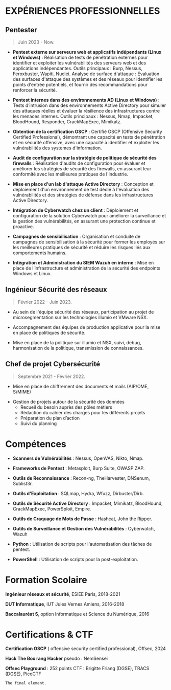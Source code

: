 # EXPÉRIENCES PROFESSIONNELLES

## Pentester

> Juin 2023 - Now.

*  **Pentest externe sur serveurs web et applicatifs indépendants (Linux et Windows)** : Réalisation
de tests de pénétration externes pour identifier et exploiter les vulnérabilités des serveurs web
et des applications indépendantes. Outils principaux : Burp, Nessus, Feroxbuster, Wapiti, Nuclei.
Analyse de surface d'attaque : Évaluation des surfaces d'attaque des systèmes et des réseaux
pour identifier les points d'entrée potentiels, et fournir des recommandations pour renforcer la
sécurité.

*  **Pentest internes dans des environnements AD (Linux et Windows)** : Tests d’intrusion dans des
environnements Active Directory pour simuler des attaques réelles et évaluer la résilience des
infrastructures contre les menaces internes. Outils principaux : Nessus, Nmap, Impacket,
BloodHound, Responder, CrackMapExec, Mimikatz.

*  **Obtention de la certification OSCP** : Certifié OSCP (Offensive Security Certified Professional),
démontrant une capacité en tests de pénétration et en sécurité offensive, avec une capacité à identifier
et exploiter les vulnérabilités des systèmes d'information.

*  **Audit de configuration sur la stratégie de politique de sécurité des firewalls** : Réalisation
d'audits de configuration pour évaluer et améliorer les stratégies de sécurité des firewalls, en
assurant leur conformité avec les meilleures pratiques de l'industrie.

*  **Mise en place d'un lab d'attaque Active Directory** : Conception et déploiement d'un
environnement de test dédié à l'évaluation des vulnérabilités et des stratégies de défense dans
les infrastructures Active Directory.

*  **Intégration de Cyberwatch chez un client** : Déploiement et configuration de la solution
Cyberwatch pour améliorer la surveillance et la gestion des vulnérabilités, en assurant une
protection continue et proactive.

*  **Campagnes de sensibilisation** : Organisation et conduite de campagnes de sensibilisation à la
sécurité pour former les employés sur les meilleures pratiques de sécurité et réduire les risques
liés aux comportements humains.

*  **Intégration et Administration du SIEM Wazuh en interne** : Mise en place de l’infrastructure et
administration de la sécurité des endpoints Windows et Linux.



## Ingénieur Sécurité des réseaux 

> Février 2022 - Juin 2023.

*  Au sein de l'équipe sécurité des réseaux, participation au projet de microsegmentation sur les
technologies illumio et VMware NSX.

*  Accompagnement des équipes de production applicative pour la mise en place de politiques de
sécurité.

*  Mise en place de la politique sur illumio et NSX, suivi, debug, harmonisation de la politique,
transmission de connaissances.




## Chef de projet Cybersécurité

> Septembre 2021 - Février 2022.

*  Mise en place de chiffrement des documents et mails (AIP/OME, S/MIME)

- Gestion de projets autour de la sécurité des données
  - Recueil du besoin auprès des pôles métiers
  - Rédaction du cahier des charges pour les différents projets
  - Préparation du plan d’action
  - Suivi du planning


# Compétences

*  **Scanners de Vulnérabilités** : Nessus, OpenVAS, Nikto, Nmap.

*  **Frameworks de Pentest** : Metasploit, Burp Suite, OWASP ZAP.

*  **Outils de Reconnaissance** : Recon-ng, TheHarvester, DNSenum, Sublist3r.

*  **Outils d'Exploitation** : SQLmap, Hydra, Wfuzz, Dirbuster/Dirb.

*  **Outils de Sécurité Active Directory** : Impacket, Mimikatz, BloodHound, CrackMapExec, PowerSploit, Empire.

*  **Outils de Craquage de Mots de Passe** : Hashcat, John the Ripper.

*  **Outils de Surveillance et Gestion des Vulnérabilités** : Cyberwatch, Wazuh
  
*  **Python** : Utilisation de scripts pour l'automatisation des tâches de pentest.
  
*  **PowerShell** : Utilisation de scripts pour la post-exploitation.


# Formation Scolaire

**Ingénieur réseaux et sécurité**, ESIEE Paris,
2018-2021

**DUT Informatique**, IUT Jules Vernes Amiens,
2016-2018

**Baccalauréat S**, option Informatique et Science
du Numérique, 2016


# Certifications & CTF

**Certification OSCP** ( offensive security
certified professional), Offsec, 2024

**Hack The Box rang Hacker** pseudo :
NemSensei

**Offsec Playground** : 252 points
CTF : Brigitte Friang (DGSE), TRACS
(DGSE), PicoCTF



```
The final element.
```
